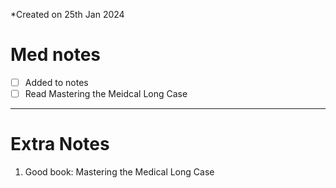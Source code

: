 *Created on 25th Jan 2024

# Med notes
- [ ] Added to notes
- [ ] Read Mastering the Meidcal Long Case
---

# Extra Notes
1. Good book: Mastering the Medical Long Case